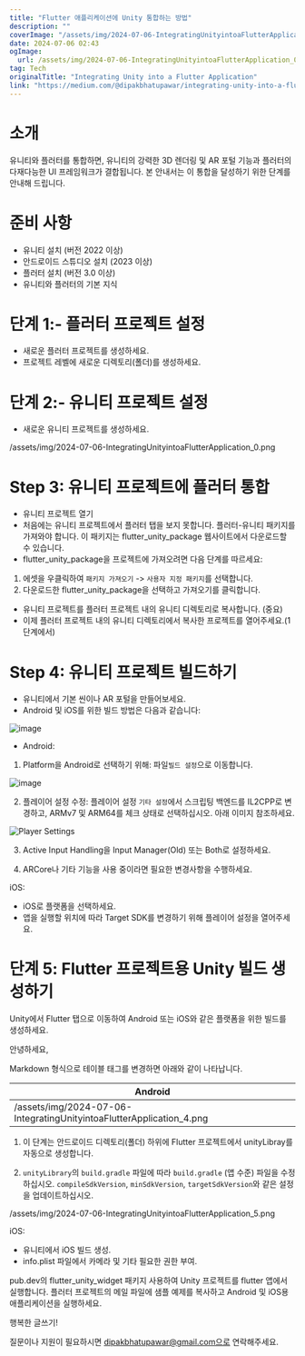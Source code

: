 ```yaml
---
title: "Flutter 애플리케이션에 Unity 통합하는 방법"
description: ""
coverImage: "/assets/img/2024-07-06-IntegratingUnityintoaFlutterApplication_0.png"
date: 2024-07-06 02:43
ogImage: 
  url: /assets/img/2024-07-06-IntegratingUnityintoaFlutterApplication_0.png
tag: Tech
originalTitle: "Integrating Unity into a Flutter Application"
link: "https://medium.com/@dipakbhatupawar/integrating-unity-into-a-flutter-application-f9f1f1940c38"
---
```



# 소개

유니티와 플러터를 통합하면, 유니티의 강력한 3D 렌더링 및 AR 포털 기능과 플러터의 다재다능한 UI 프레임워크가 결합됩니다. 본 안내서는 이 통합을 달성하기 위한 단계를 안내해 드립니다.

# 준비 사항

- 유니티 설치 (버전 2022 이상)
- 안드로이드 스튜디오 설치 (2023 이상)
- 플러터 설치 (버전 3.0 이상)
- 유니티와 플러터의 기본 지식

<div class="content-ad"></div>

# 단계 1:- 플러터 프로젝트 설정

- 새로운 플러터 프로젝트를 생성하세요.
- 프로젝트 레벨에 새로운 디렉토리(폴더)를 생성하세요.

# 단계 2:- 유니티 프로젝트 설정

- 새로운 유니티 프로젝트를 생성하세요.

<div class="content-ad"></div>

/assets/img/2024-07-06-IntegratingUnityintoaFlutterApplication_0.png

# Step 3: 유니티 프로젝트에 플러터 통합

- 유니티 프로젝트 열기
- 처음에는 유니티 프로젝트에서 플러터 탭을 보지 못합니다. 플러터-유니티 패키지를 가져와야 합니다. 이 패키지는 flutter_unity_package 웹사이트에서 다운로드할 수 있습니다.
- flutter_unity_package을 프로젝트에 가져오려면 다음 단계를 따르세요:
1. 에셋을 우클릭하여 `패키지 가져오기` -> `사용자 지정 패키지`를 선택합니다.
2. 다운로드한 flutter_unity_package을 선택하고 가져오기를 클릭합니다.
- 유니티 프로젝트를 플러터 프로젝트 내의 유니티 디렉토리로 복사합니다. (중요)
- 이제 플러터 프로젝트 내의 유니티 디렉토리에서 복사한 프로젝트를 열어주세요.(1단계에서)

# Step 4: 유니티 프로젝트 빌드하기

<div class="content-ad"></div>

- 유니티에서 기본 씬이나 AR 포털을 만들어보세요.
- Android 및 iOS를 위한 빌드 방법은 다음과 같습니다:

![image](/assets/img/2024-07-06-IntegratingUnityintoaFlutterApplication_1.png)

- Android:
1. Platform을 Android로 선택하기 위해: 파일`빌드 설정`으로 이동합니다.
     
![image](/assets/img/2024-07-06-IntegratingUnityintoaFlutterApplication_2.png)

<div class="content-ad"></div>

2. 플레이어 설정 수정: 플레이어 설정 `기타 설정`에서 스크립팅 백엔드를 IL2CPP로 변경하고, ARMv7 및 ARM64를 체크 상태로 선택하십시오. 아래 이미지 참조하세요.

![Player Settings](/assets/img/2024-07-06-IntegratingUnityintoaFlutterApplication_3.png)

3. Active Input Handling을 Input Manager(Old) 또는 Both로 설정하세요.

4. ARCore나 기타 기능을 사용 중이라면 필요한 변경사항을 수행하세요.

<div class="content-ad"></div>

iOS:

- iOS로 플랫폼을 선택하세요.
- 앱을 실행할 위치에 따라 Target SDK를 변경하기 위해 플레이어 설정을 열어주세요.

# 단계 5: Flutter 프로젝트용 Unity 빌드 생성하기

Unity에서 Flutter 탭으로 이동하여 Android 또는 iOS와 같은 플랫폼을 위한 빌드를 생성하세요.

<div class="content-ad"></div>

안녕하세요,

Markdown 형식으로 테이블 태그를 변경하면 아래와 같이 나타납니다.


| Android |
| ------- |
| /assets/img/2024-07-06-IntegratingUnityintoaFlutterApplication_4.png |

1. 이 단계는 안드로이드 디렉토리(폴더) 하위에 Flutter 프로젝트에서 unityLibray를 자동으로 생성합니다.

2. `unityLibrary`의 `build.gradle` 파일에 따라 `build.gradle` (앱 수준) 파일을 수정하십시오. `compileSdkVersion`, `minSdkVersion`, `targetSdkVersion`와 같은 설정을 업데이트하십시오.


<div class="content-ad"></div>

/assets/img/2024-07-06-IntegratingUnityintoaFlutterApplication_5.png

iOS:

- 유니티에서 iOS 빌드 생성.
- info.plist 파일에서 카메라 및 기타 필요한 권한 부여.

pub.dev의 flutter_unity_widget 패키지 사용하여 Unity 프로젝트를 flutter 앱에서 실행합니다. 플러터 프로젝트의 메일 파일에 샘플 예제를 복사하고 Android 및 iOS용 애플리케이션을 실행하세요.

<div class="content-ad"></div>

행복한 글쓰기!

질문이나 지원이 필요하시면 dipakbhatupawar@gmail.com으로 연락해주세요.